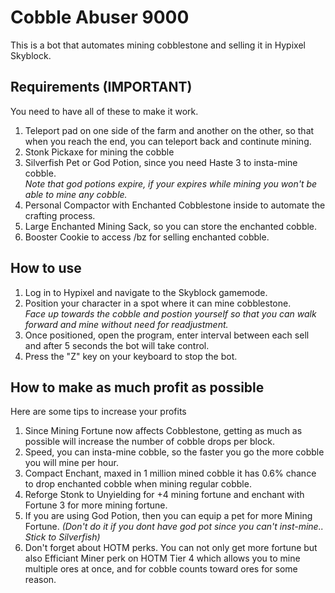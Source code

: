 # Cobble Abuser 9000

This is a bot that automates mining cobblestone and selling it in Hypixel Skyblock.


## Requirements (IMPORTANT)
You need to have all of these to make it work.
<ol>
<li>Teleport pad on one side of the farm and another on the other, so that when you reach the end, you can teleport back and continute mining.</li>
<li>Stonk Pickaxe for mining the cobble</li>
<li>Silverfish Pet or God Potion, since you need Haste 3 to insta-mine cobble.</li>
<i>Note that god potions expire, if your expires while mining you won't be able to mine any cobble.</i>
<li>Personal Compactor with Enchanted Cobblestone inside to automate the crafting process.</li>
<li>Large Enchanted Mining Sack, so you can store the enchanted cobble.</li>
<li>Booster Cookie to access /bz for selling enchanted cobble.</li>
</ol>


## How to use
<ol>
<li>Log in to Hypixel and navigate to the Skyblock gamemode.</li>
<li>Position your character in a spot where it can mine cobblestone.</li>
<i>Face up towards the cobble and postion yourself so that you can walk forward and mine without need for readjustment.</i>
<li>Once positioned, open the program, enter interval between each sell and after 5 seconds the bot will take control.</li>
<li>Press the "Z" key on your keyboard to stop the bot.</li>
</ol>


## How to make as much profit as possible
Here are some tips to increase your profits
<ol>
<li>Since Mining Fortune now affects Cobblestone, getting as much as possible will increase the number of cobble drops per block.</li>
<li>Speed, you can insta-mine cobble, so the faster you go the more cobble you will mine per hour.</li>
<li>Compact Enchant, maxed in 1 million mined cobble it has 0.6% chance to drop enchanted cobble when mining regular cobble.</li>
<li>Reforge Stonk to Unyielding for +4 mining fortune and enchant with Fortune 3 for more mining fortune.</li>
<li>If you are using God Potion, then you can equip a pet for more Mining Fortune. <i>(Don't do it if you dont have god pot since you can't inst-mine.. Stick to Silverfish)</i></li>
<li>Don't forget about HOTM perks. You can not only get more fortune but also Efficiant Miner perk on HOTM Tier 4 which allows you to mine multiple ores at once, and for cobble counts toward ores for some reason.</li>
</ol>
